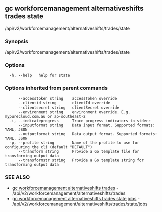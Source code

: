 ## gc workforcemanagement alternativeshifts trades state

/api/v2/workforcemanagement/alternativeshifts/trades/state

### Synopsis

/api/v2/workforcemanagement/alternativeshifts/trades/state

### Options

```
  -h, --help   help for state
```

### Options inherited from parent commands

```
      --accesstoken string    accessToken override
      --clientid string       clientId override
      --clientsecret string   clientSecret override
      --environment string    environment override. E.g. mypurecloud.com.au or ap-southeast-2
  -i, --indicateprogress      Trace progress indicators to stderr
      --inputformat string    Data input format. Supported formats: YAML, JSON
      --outputformat string   Data output format. Supported formats: YAML, JSON
  -p, --profile string        Name of the profile to use for configuring the cli (default "DEFAULT")
      --transform string      Provide a Go template file for transforming output data
      --transformstr string   Provide a Go template string for transforming output data
```

### SEE ALSO

* [gc workforcemanagement alternativeshifts trades](gc_workforcemanagement_alternativeshifts_trades.html)	 - /api/v2/workforcemanagement/alternativeshifts/trades
* [gc workforcemanagement alternativeshifts trades state jobs](gc_workforcemanagement_alternativeshifts_trades_state_jobs.html)	 - /api/v2/workforcemanagement/alternativeshifts/trades/state/jobs


